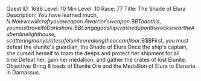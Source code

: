 Quest ID: 1686
Level: 10
Min Level: 10
Race: 77
Title: The Shade of Elura
Description: You have learned much, $N.Now we will craft you a weapon.A warrior's weapon.$B$BTo do this, you must travel to Darkshore.$B$BLong ago a ship crashed upon the rocks near the Auberdine lighthouse, scattering many crates of elunite ore along the ocean floor.$B$BFirst, you must defeat the elunite's guardian, the Shade of Elura.Once the ship's captain, she cursed herself to roam the deeps and protect her shipment for all time.Defeat her, gain her medallion, and gather the crates of lost Elunite.
Objective: Bring 8 loads of Elunite Ore and the Medallion of Elura to Elanaria in Darnassus.
